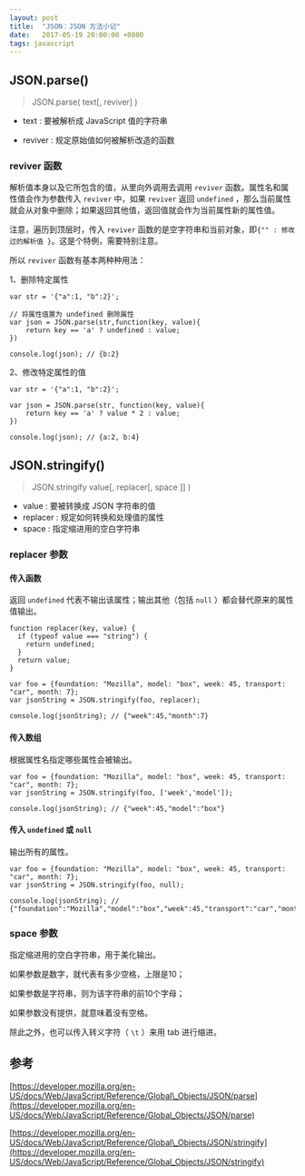 ```yaml
---
layout: post
title:  "JSON：JSON 方法小记"
date:   2017-05-19 20:00:00 +0800
tags: javascript
---
```


## JSON.parse\(\)

> JSON.parse\( text\[, reviver\] \)

* text : 要被解析成 JavaScript 值的字符串

* reviver : 规定原始值如何被解析改造的函数

### reviver 函数

解析值本身以及它所包含的值，从里向外调用去调用 `reviver` 函数。属性名和属性值会作为参数传入 `reviver` 中，如果 `reviver` 返回 `undefined` ，那么当前属性就会从对象中删除；如果返回其他值，返回值就会作为当前属性新的属性值。

注意，遍历到顶层时，传入 `reviver` 函数的是空字符串和当前对象，即`{"" : 修改过的解析值 }`。这是个特例，需要特别注意。

所以 `reviver` 函数有基本两种种用法：

1、删除特定属性

```
var str = '{"a":1, "b":2}';

// 将属性值置为 undefined 删除属性
var json = JSON.parse(str,function(key, value){
    return key == 'a' ? undefined : value;
})

console.log(json); // {b:2}
```

2、修改特定属性的值

```
var str = '{"a":1, "b":2}';

var json = JSON.parse(str, function(key, value){
    return key == 'a' ? value * 2 : value;
})

console.log(json); // {a:2, b:4}
```

## JSON.stringify\(\)

> JSON.stringify value\[, replacer\[, space \]\] \)

* value : 要被转换成 JSON 字符串的值
* replacer : 规定如何转换和处理值的属性
* space : 指定缩进用的空白字符串

### replacer 参数

#### 传入函数

返回 `undefined` 代表不输出该属性；输出其他（包括 `null` ）都会替代原来的属性值输出。

```
function replacer(key, value) {
  if (typeof value === "string") {
    return undefined;
  }
  return value;
}

var foo = {foundation: "Mozilla", model: "box", week: 45, transport: "car", month: 7};
var jsonString = JSON.stringify(foo, replacer);

console.log(jsonString); // {"week":45,"month":7}
```

#### 传入数组

根据属性名指定哪些属性会被输出。

```
var foo = {foundation: "Mozilla", model: "box", week: 45, transport: "car", month: 7};
var jsonString = JSON.stringify(foo, ['week','model']);

console.log(jsonString); // {"week":45,"model":"box"}
```

#### 传入 `undefined` 或 `null`

输出所有的属性。

```
var foo = {foundation: "Mozilla", model: "box", week: 45, transport: "car", month: 7};
var jsonString = JSON.stringify(foo, null);

console.log(jsonString); // {"foundation":"Mozilla","model":"box","week":45,"transport":"car","month":7}
```

### space 参数

指定缩进用的空白字符串，用于美化输出。

如果参数是数字，就代表有多少空格，上限是10；

如果参数是字符串，则为该字符串的前10个字母；

如果参数没有提供，就意味着没有空格。

除此之外，也可以传入转义字符（ `\t` ）来用 tab 进行缩进。

## 参考

[https://developer.mozilla.org/en-US/docs/Web/JavaScript/Reference/Global\_Objects/JSON/parse](https://developer.mozilla.org/en-US/docs/Web/JavaScript/Reference/Global_Objects/JSON/parse)

[https://developer.mozilla.org/en-US/docs/Web/JavaScript/Reference/Global\_Objects/JSON/stringify](https://developer.mozilla.org/en-US/docs/Web/JavaScript/Reference/Global_Objects/JSON/stringify)

